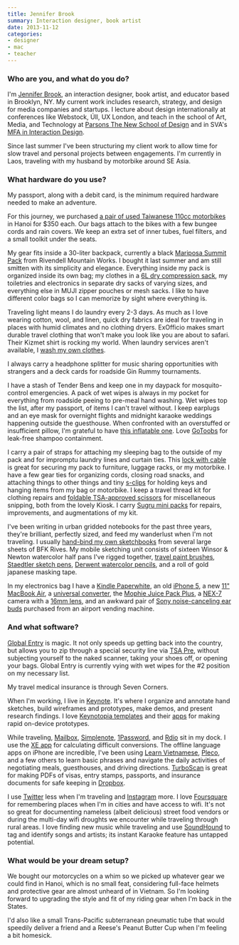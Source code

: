 ```yaml
---
title: Jennifer Brook
summary: Interaction designer, book artist
date: 2013-11-12
categories:
- designer
- mac
- teacher
---
```


### Who are you, and what do you do?

I'm [Jennifer Brook](http://twitter.com/jenniferbrook "Jennifer's Twitter account."), an interaction designer, book artist, and educator based in Brooklyn, NY. My current work includes research, strategy, and design for media companies and startups. I lecture about design internationally at conferences like Webstock, Úll, UX London, and teach in the school of Art, Media, and Technology at [Parsons The New School of Design](http://www.newschool.edu/parsons/ "The Parsons Design School site.") and in SVA's [MFA in Interaction Design](http://interactiondesign.sva.edu/ "SVA's Interaction Design site."). 

Since last summer I've been structuring my client work to allow time for slow travel and personal projects between engagements. I'm currently in Laos, traveling with my husband by motorbike around SE Asia.

### What hardware do you use?

My passport, along with a debit card, is the minimum required hardware needed to make an adventure. 

For this journey, we purchased [a pair of used Taiwanese 110cc motorbikes](http://instagram.com/p/e688D2KX_-/ "Jennifer's Instagram photo of their bikes.") in Hanoi for $350 each. Our bags attach to the bikes with a few bungee cords and rain covers. We keep an extra set of inner tubes, fuel filters, and a small toolkit under the seats.

My gear fits inside a 30-liter backpack, currently a black [Mariposa Summit Pack][mariposa-summit-pack] from Rivendell Mountain Works. I bought it last summer and am still smitten with its simplicity and elegance. Everything inside my pack is organized inside its own bag; my clothes in a [6L dry compression sack][event], my toiletries and electronics in separate dry sacks of varying sizes, and everything else in MUJI zipper pouches or mesh sacks. I like to have different color bags so I can memorize by sight where everything is. 

Traveling light means I do laundry every 2-3 days. As much as I love wearing cotton, wool, and linen, quick dry fabrics are ideal for traveling in places with humid climates and no clothing dryers. ExOfficio makes smart durable travel clothing that won't make you look like you are about to safari. Their Kizmet shirt is rocking my world. When laundry services aren't available, I [wash my own clothes][pocket-laundry-wash]. 

I always carry a headphone splitter for music sharing opportunities with strangers and a deck cards for roadside Gin Rummy tournaments.

I have a stash of Tender Bens and keep one in my daypack for mosquito-control emergencies. A pack of wet wipes is always in my pocket for everything from roadside peeing to pre-meal hand washing. Wet wipes top the list, after my passport, of items I can't travel without. I keep earplugs and an eye mask for overnight flights and midnight karaoke weddings happening outside the guesthouse. When confronted with an overstuffed or insufficient pillow, I'm grateful to have [this inflatable one][air-pillow]. Love [GoToobs][gotoob] for leak-free shampoo containment. 

I carry a pair of straps for attaching my sleeping bag to the outside of my pack and for impromptu laundry lines and curtain ties. This [lock with cable][3-dial-tsa-lock-and-cable] is great for securing my pack to furniture, luggage racks, or my motorbike. I have a few gear ties for organizing cords, closing road snacks, and attaching things to other things and tiny [s-clips][s-biner-stainless-steel] for holding keys and hanging items from my bag or motorbike. I keep a travel thread kit for clothing repairs and [foldable TSA-approved scissors][slip-n-snip] for miscellaneous snipping, both from the lovely Kiosk. I carry [Sugru mini packs][sugru] for repairs, improvements, and augmentations of my kit.

I've been writing in urban gridded notebooks for the past three years, they're brilliant, perfectly sized, and feed my wanderlust when I'm not traveling. I usually [hand-bind my own sketchbooks](http://www.flickr.com/photos/jenniferbrook/sets/72157619132753425/ "Jennifer's photos of her hand-bound sketchbooks.") from several large sheets of BFK Rives. My mobile sketching unit consists of sixteen Winsor & Newton watercolor half pans I've rigged together, [travel paint brushes][series-6150-travelers-watercolor-brush], [Staedtler sketch pens][pigment-liner-308], [Derwent watercolor pencils][inktense], and a roll of gold japanese masking tape.

In my electronics bag I have a [Kindle Paperwhite][kindle-paperwhite], an old [iPhone 5][iphone-5], a new [11" MacBook Air][macbook-air], a [universal converter][usb-travel-adaptor], the [Mophie Juice Pack Plus][juice-pack-plus-iphone-5], a [NEX-7][alpha-nex-7] camera with a [16mm lens][sel16f28], and an awkward pair of [Sony noise-canceling ear buds][mdr-nc13] purchased from an airport vending machine.

### And what software?

[Global Entry](http://www.globalentry.gov/ "The Global Entry site.") is magic. It not only speeds up getting back into the country, but allows you to zip through a special security line via [TSA Pre](http://www.tsa.gov/tsa-precheck "The TSA Pre site."), without subjecting yourself to the naked scanner, taking your shoes off, or opening your bags. Global Entry is currently vying with wet wipes for the #2 position on my necessary list. 

My travel medical insurance is through Seven Corners. 

When I'm working, I live in [Keynote][]. It's where I organize and annotate hand sketches, build wireframes and prototypes, make demos, and present research findings. I love [Keynotopia templates][keynotopia] and their [apps][keynotopia-ios] for making rapid on-device prototypes. 

While traveling, [Mailbox][], [Simplenote][simplenote-ios], [1Password][1password-ios], and [Rdio][rdio-ios] sit in my dock. I use the [XE app][xe-currency-ios] for calculating difficult conversions. The offline language apps on iPhone are incredible, I've been using [Learn Vietnamese][learn-vietnamese-ios], [Pleco][pleco-chinese-dictionary-ios], and a few others to learn basic phrases and navigate the daily activities of negotiating meals, guesthouses, and driving directions. [TurboScan][turboscan-ios] is great for making PDFs of visas, entry stamps, passports, and insurance documents for safe keeping in [Dropbox][dropbox-ios].

I use [Twitter][] less when I'm traveling and [Instagram][instagram-ios] more. I love [Foursquare][foursquare-ios] for remembering places when I'm in cities and have access to wifi. It's not so great for documenting nameless (albeit delicious) street food vendors or during the multi-day wifi droughts we encounter while traveling through rural areas. I love finding new music while traveling and use [SoundHound][] to tag and identify songs and artists; its instant Karaoke feature has untapped potential. 

### What would be your dream setup?

We bought our motorcycles on a whim so we picked up whatever gear we could find in Hanoi, which is no small feat, considering full-face helmets and protective gear are almost unheard of in Vietnam. So I'm looking forward to upgrading the style and fit of my riding gear when I'm back in the States. 

I'd also like a small Trans-Pacific subterranean pneumatic tube that would speedily deliver a friend and a Reese's Peanut Butter Cup when I'm feeling a bit homesick.

[1password-ios]: https://apps.apple.com/us/app/1password-password-manager/id568903335 "Password storage software for the iPhone."
[3-dial-tsa-lock-and-cable]: https://www.eaglecreek.com/products/3-dial-tsa-lock-cable "A lock and cable."
[air-pillow]: http://web.archive.org/web/20230330000158/https://www.amazon.com/Exped-airpillo-Air-Pillow-Medium/dp/B0047BXDBG "An inflatable travel pillow."
[alpha-nex-7]: http://web.archive.org/web/20210426073318/http://www.sony.com/electronics/interchangeable-lens-camera-products/t/interchangeable-lens-cameras "A 24.3 megapixel mirrorless camera."
[dropbox-ios]: https://www.dropbox.com/mobile?trigger=on "An iOS version of the syncing software."
[event]: http://web.archive.org/web/20140731184427/http://www.seatosummit.com:80/products/display/1 "A compression sack."
[foursquare-ios]: https://apps.apple.com/us/app/foursquare/id306934924 "An iPhone client for the social location game."
[gotoob]: http://web.archive.org/web/20160404165528/http://www.humangear.com/gotoob/ "A squeezable travel bottle."
[inktense]: https://www.dickblick.com/products/derwent-inktense-pencils/ "Coloured pencils."
[instagram-ios]: https://apps.apple.com/us/app/instagram/id389801252 "A photo taking/sharing app."
[iphone-5]: https://en.wikipedia.org/wiki/IPhone_5 "A smartphone."
[juice-pack-plus-iphone-5]: http://web.archive.org/web/20171127040729/http://www.mophie.com:80/shop/iphone-5/juice-pack-plus-iphone-5 "A case and external battery for the iPhone 5."
[keynote]: https://www.apple.com/keynote/ "Presentation software for the Mac."
[keynotopia-ios]: https://apps.apple.com/us/app/keynotopia/id425455191 "An app for displaying clickable PDF prototypes."
[keynotopia]: https://keynotopia.com/ "Prototyping libraries for Keynote, PowerPoint and OpenOffice."
[kindle-paperwhite]: http://web.archive.org/web/20230502144520/https://www.amazon.com/Kindle-Paperwhite-Touch-light/dp/B007OZNZG0 "An e-book reader with a book-like screen."
[learn-vietnamese-ios]: https://apps.apple.com/app/learn-vietnamese-phrasebook/id615964822 "A Vietnamese phrasebook app."
[macbook-air]: https://www.apple.com/macbook-air/ "A very thin laptop."
[mailbox]: http://web.archive.org/web/20171224163851/http://www.mailboxapp.com:80/? "A email client."
[mariposa-summit-pack]: https://www.rivendellmountainworks.com/shop/mariposa-summit-pack/ "A big backpack."
[mdr-nc13]: http://web.archive.org/web/20210417022211/http://www.amazon.com/Sony-MDRNC13-Noise-Canceling-Headphones/dp/B004P7O26W/ "Noise-cancelling headphones."
[pigment-liner-308]: http://web.archive.org/web/20190203013853/https://www.staedtler.com/intl/en/products/fineliners/pigment-liner-308-fineliner-m308/ "A pen."
[pleco-chinese-dictionary-ios]: https://itunes.apple.com/en/app/pleco-chinese-dictionary/id341922306 "A Chinese language learning app."
[pocket-laundry-wash]: http://web.archive.org/web/20230706205316/https://www.amazon.com/Sea-Summit-Travel-Pocket-Leaves/dp/B002BOEUQS "Travel soap."
[rdio-ios]: https://apps.apple.com/us/app/rdio/id335060889 "An Rdio client for iOS."
[s-biner-stainless-steel]: http://web.archive.org/web/20220119220156/https://www.niteize.com/product/S-Biner-Stainless-Steel.asp "A dual-spring hook."
[sel16f28]: http://web.archive.org/web/20141104100254/http://store.sony.com:80/sel16f28-interchangeable-alpha-e-mount-16mm-f2.8-zid27-SEL16F28/cat-27-catid-All-Alpha-NEX-Lenses "A wide-angle NEX lens."
[series-6150-travelers-watercolor-brush]: https://www.utrechtart.com/Utrecht-Series-6150-Traveler-s-Watercolor-Brush-Set-of-3-with-steel-caps-MP-09316-001-i1007973.utrecht "Watercolour paintbrushes."
[simplenote-ios]: https://apps.apple.com/us/app/simplenote/id289429962 "A note app with cloud syncing."
[slip-n-snip]: http://www.slipnsnip.com/ "Foldable TSA-approved scissors."
[soundhound]: https://www.soundhound.com/ "A music discovery and searching service."
[sugru]: https://sugru.com/ "A self-setting rubber."
[turboscan-ios]: https://apps.apple.com/ca/app/turboscan-quickly-scan-multipage/id342548956 "An app for scanning documents with your iPhone."
[twitter]: http://web.archive.org/web/20230525035323/https://twitter.com/ "An online micro-blogging platform."
[usb-travel-adaptor]: http://store.moma.org/museum/moma/ProductDisplay_USB%20Travel%20Adaptor_10451_10001_63725_-1_26690_26697 "A USB multi-region power adaptor."
[xe-currency-ios]: https://itunes.apple.com/en/app/xe-currency/id315241195 "A currency conversion app."
